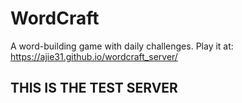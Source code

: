 # WordCraft

A word-building game with daily challenges. Play it at: https://ajie31.github.io/wordcraft_server/

## THIS IS THE TEST SERVER
